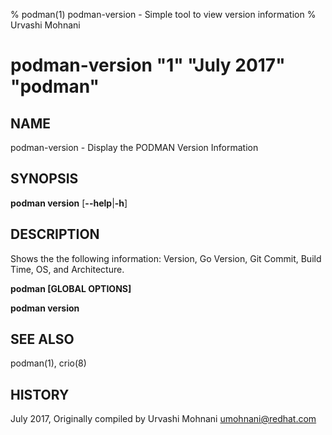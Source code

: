 % podman(1) podman-version - Simple tool to view version information
% Urvashi Mohnani
# podman-version "1" "July 2017" "podman"

## NAME
podman\-version - Display the PODMAN Version Information

## SYNOPSIS
**podman version**
[**--help**|**-h**]

## DESCRIPTION
Shows the the following information: Version, Go Version, Git Commit, Build Time,
OS, and Architecture.

**podman [GLOBAL OPTIONS]**

**podman version**

## SEE ALSO
podman(1), crio(8)

## HISTORY
July 2017, Originally compiled by Urvashi Mohnani <umohnani@redhat.com>
